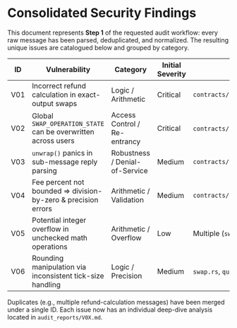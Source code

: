 # Consolidated Security Findings

This document represents **Step 1** of the requested audit workflow: every raw message has been parsed, deduplicated, and normalized. The resulting unique issues are catalogued below and grouped by category.

| ID  | Vulnerability                                                             | Category                           | Initial Severity | Main Affected Component(s)                              | Source Reports |
|----|---------------------------------------------------------------------------|------------------------------------|------------------|----------------------------------------------------------|----------------|
| V01 | Incorrect refund calculation in exact-output swaps                       | Logic / Arithmetic                 | Critical         | `contracts/swap/src/swap.rs::start_swap_flow`           | 1, 2, 4        |
| V02 | Global `SWAP_OPERATION_STATE` can be overwritten across users            | Access Control / Re-entrancy      | Critical         | `contracts/swap/src/state.rs`, `swap.rs`                | 3              |
| V03 | `unwrap()` panics in sub-message reply parsing                           | Robustness / Denial-of-Service     | Medium           | `contracts/swap/src/swap.rs::parse_market_order_response` | 1              |
| V04 | Fee percent not bounded ⇒ division-by-zero & precision errors            | Arithmetic / Validation            | Medium           | `contracts/swap/src/queries.rs`                         | Proposed Fixes |
| V05 | Potential integer overflow in unchecked math operations                  | Arithmetic / Overflow              | Low              | Multiple (`swap.rs`, `queries.rs`)                      | 2              |
| V06 | Rounding manipulation via inconsistent tick-size handling                | Logic / Precision                  | Medium           | `swap.rs`, `queries.rs`                                 | 2, proposed    |

Duplicates (e.g., multiple refund-calculation messages) have been merged under a single ID. Each issue now has an individual deep-dive analysis located in `audit_reports/V0X.md`.
